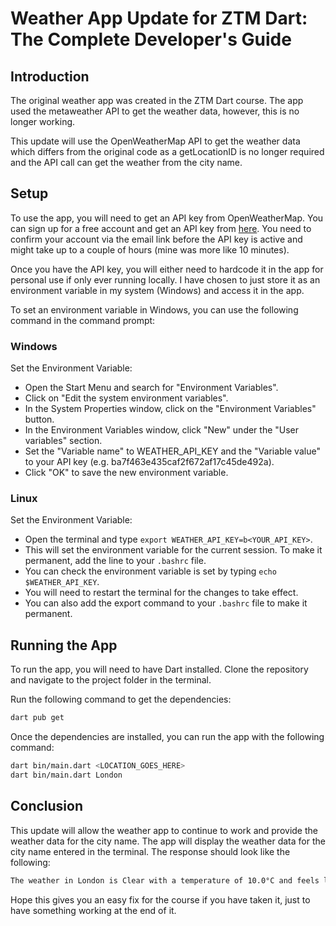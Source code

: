 # Weather App Update for ZTM Dart: The Complete Developer's Guide

## Introduction

The original weather app was created in the ZTM Dart course. The app used the
metaweather API to get the weather data, however, this is no longer working.

This update will use the OpenWeatherMap API to get the weather data which differs from
the original code as a getLocationID is no longer required and the API call can
get the weather from the city name.

## Setup

To use the app, you will need to get an API key from OpenWeatherMap. You can sign up
for a free account and get an API key from [here](https://home.openweathermap.org/users/sign_up). You need 
to confirm your account via the email link before the API key is active and might take up to a couple
of hours (mine was more like 10 minutes).

Once you have the API key, you will either need to hardcode it in the app for personal use
if only ever running locally. I have chosen to just store it as an environment variable
in my system (Windows) and access it in the app.

To set an environment variable in Windows, you can use the following command in the command prompt:

### Windows
Set the Environment Variable:  
- Open the Start Menu and search for "Environment Variables".
- Click on "Edit the system environment variables".
- In the System Properties window, click on the "Environment Variables" button.
- In the Environment Variables window, click "New" under the "User variables" section.
- Set the "Variable name" to WEATHER_API_KEY and the "Variable value" to your API key (e.g. ba7f463e435caf2f672af17c45de492a).
- Click "OK" to save the new environment variable.

### Linux
Set the Environment Variable:
- Open the terminal and type `export WEATHER_API_KEY=b<YOUR_API_KEY>`.
- This will set the environment variable for the current session. To make it permanent, add the line to your `.bashrc` file.
- You can check the environment variable is set by typing `echo $WEATHER_API_KEY`.
- You will need to restart the terminal for the changes to take effect.
- You can also add the export command to your `.bashrc` file to make it permanent.

## Running the App

To run the app, you will need to have Dart installed. Clone the repository and navigate to the project folder in the terminal. 

Run the following command to get the dependencies:

```bash
dart pub get
```

Once the dependencies are installed, you can run the app with the following command:

```bash
dart bin/main.dart <LOCATION_GOES_HERE>
dart bin/main.dart London
```

## Conclusion

This update will allow the weather app to continue to work and provide the weather data for the city name. 
The app will display the weather data for the city name entered in the terminal. The response should look like the following:

```bash
The weather in London is Clear with a temperature of 10.0°C and feels like 8.0°C
```

Hope this gives you an easy fix for the course if you have taken it, just to have something working at the end of it.


